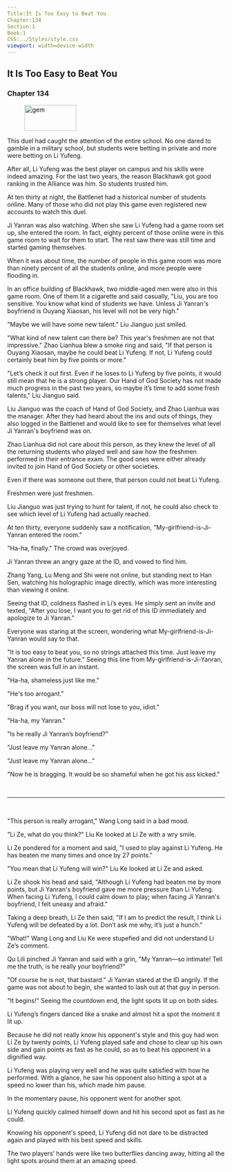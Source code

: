 ```yaml
---
Title:It Is Too Easy to Beat You 
Chapter:134 
Section:1 
Book:1 
CSS:../Styles/style.css 
viewport: width=device-width
---
```

  
## It Is Too Easy to Beat You
### Chapter 134
  
<figure>
	<img src="../Images/gem.gif" alt="gem" id="gem" width="120" height="60" />
</figure>
  

  
This duel had caught the attention of the entire school. No one dared to gamble in a military school, but students were betting in private and more were betting on Li Yufeng.

After all, Li Yufeng was the best player on campus and his skills were indeed amazing. For the last two years, the reason Blackhawk got good ranking in the Alliance was him. So students trusted him.

At ten thirty at night, the Battlenet had a historical number of students online. Many of those who did not play this game even registered new accounts to watch this duel.

Ji Yanran was also watching. When she saw Li Yufeng had a game room set up, she entered the room. In fact, eighty percent of those online were in this game room to wait for them to start. The rest saw there was still time and started gaming themselves.

When it was about time, the number of people in this game room was more than ninety percent of all the students online, and more people were flooding in.

In an office building of Blackhawk, two middle-aged men were also in this game room. One of them lit a cigarette and said casually, "Liu, you are too sensitive. You know what kind of students we have. Unless Ji Yanran's boyfriend is Ouyang Xiaosan, his level will not be very high."

"Maybe we will have some new talent." Liu Jianguo just smiled.

"What kind of new talent can there be? This year's freshmen are not that impressive." Zhao Lianhua blew a smoke ring and said, "If that person is Ouyang Xiaosan, maybe he could beat Li Yufeng. If not, Li Yufeng could certainly beat him by five points or more."

"Let’s check it out first. Even if he loses to Li Yufeng by five points, it would still mean that he is a strong player. Our Hand of God Society has not made much progress in the past two years, so maybe it’s time to add some fresh talents," Liu Jianguo said.

Liu Jianguo was the coach of Hand of God Society, and Zhao Lianhua was the manager. After they had heard about the ins and outs of things, they also logged in the Battlenet and would like to see for themselves what level Ji Yanran's boyfriend was on.

Zhao Lianhua did not care about this person, as they knew the level of all the returning students who played well and saw how the freshmen performed in their entrance exam. The good ones were either already invited to join Hand of God Society or other societies.

Even if there was someone out there, that person could not beat Li Yufeng.

Freshmen were just freshmen.

Liu Jianguo was just trying to hunt for talent, if not, he could also check to see which level of Li Yufeng had actually reached.

At ten thirty, everyone suddenly saw a notification, "My-girlfriend-is-Ji-Yanran entered the room."

"Ha-ha, finally." The crowd was overjoyed.

Ji Yanran threw an angry gaze at the ID, and vowed to find him.

Zhang Yang, Lu Meng and Shi were not online, but standing next to Han Sen, watching his holographic image directly, which was more interesting than viewing it online.

Seeing that ID, coldness flashed in Li’s eyes. He simply sent an invite and texted, "After you lose, I want you to get rid of this ID immediately and apologize to Ji Yanran."

Everyone was staring at the screen, wondering what My-girlfriend-is-Ji-Yanran would say to that.

"It is too easy to beat you, so no strings attached this time. Just leave my Yanran alone in the future." Seeing this line from My-girlfriend-is-Ji-Yanran, the screen was full in an instant.

"Ha-ha, shameless just like me."

"He's too arrogant."

"Brag if you want, our boss will not lose to you, idiot."

"Ha-ha, my Yanran."

"Is he really Ji Yanran’s boyfriend?"

"Just leave my Yanran alone..."

"Just leave my Yanran alone..."

"Now he is bragging. It would be so shameful when he got his ass kicked."

<br>

*****

<br>


"This person is really arrogant," Wang Long said in a bad mood.

"Li Ze, what do you think?" Liu Ke looked at Li Ze with a wry smile.

Li Ze pondered for a moment and said, "I used to play against Li Yufeng. He has beaten me many times and once by 27 points."

"You mean that Li Yufeng will win?" Liu Ke looked at Li Ze and asked.

Li Ze shook his head and said, "Although Li Yufeng had beaten me by more points, but Ji Yanran's boyfriend gave me more pressure than Li Yufeng. When facing Li Yufeng, I could calm down to play; when facing Ji Yanran's boyfriend, I felt uneasy and afraid."

Taking a deep breath, Li Ze then said, "If I am to predict the result, I think Li Yufeng will be defeated by a lot. Don’t ask me why, it’s just a hunch."

"What!" Wang Long and Liu Ke were stupefied and did not understand Li Ze’s comment.

Qu Lili pinched Ji Yanran and said with a grin, "My Yanran—so intimate! Tell me the truth, is he really your boyfriend?"

"Of course he is not, that bastard." Ji Yanran stared at the ID angrily. If the game was not about to begin, she wanted to lash out at that guy in person.

"It begins!" Seeing the countdown end, the light spots lit up on both sides.

Li Yufeng’s fingers danced like a snake and almost hit a spot the moment it lit up.

Because he did not really know his opponent's style and this guy had won Li Ze by twenty points, Li Yufeng played safe and chose to clear up his own side and gain points as fast as he could, so as to beat his opponent in a dignified way.

Li Yufeng was playing very well and he was quite satisfied with how he performed. With a glance, he saw his opponent also hitting a spot at a speed no lower than his, which made him pause.

In the momentary pause, his opponent went for another spot.

Li Yufeng quickly calmed himself down and hit his second spot as fast as he could.

Knowing his opponent's speed, Li Yufeng did not dare to be distracted again and played with his best speed and skills.

The two players’ hands were like two butterflies dancing away, hitting all the light spots around them at an amazing speed.